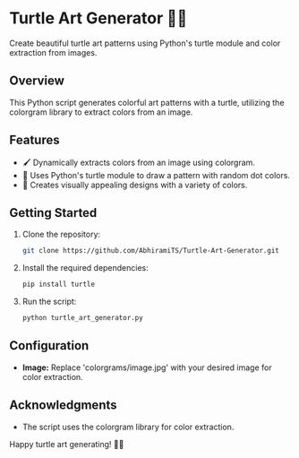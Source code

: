 # Turtle Art Generator 🐢🎨

Create beautiful turtle art patterns using Python's turtle module and color extraction from images.

## Overview
This Python script generates colorful art patterns with a turtle, utilizing the colorgram library to extract colors from an image.

## Features
- 🖌️ Dynamically extracts colors from an image using colorgram.
- 🐢 Uses Python's turtle module to draw a pattern with random dot colors.
- 🌈 Creates visually appealing designs with a variety of colors.

## Getting Started
1. Clone the repository:
    ```bash
    git clone https://github.com/AbhiramiTS/Turtle-Art-Generator.git
    ```

2. Install the required dependencies:
    ```bash
    pip install turtle
    ```

3. Run the script:
    ```bash
    python turtle_art_generator.py
    ```

## Configuration
- **Image:** Replace 'colorgrams/image.jpg' with your desired image for color extraction.


## Acknowledgments
- The script uses the colorgram library for color extraction.

Happy turtle art generating! 🐢🎨
